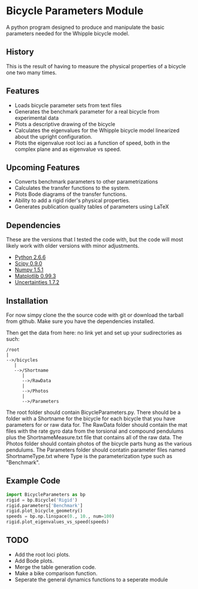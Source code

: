 Bicycle Parameters Module
=========================

A python program designed to produce and manipulate the basic parameters needed for
the Whipple bicycle model.

History
-------
This is the result of having to measure the physical properties of a bicycle
one two many times.

Features
--------
- Loads bicycle parameter sets from text files
- Generates the benchmark parameter for a real bicycle from experimental data
- Plots a descriptive drawing of the bicycle
- Calculates the eigenvalues for the Whipple bicycle model linearized about the
  upright configuration.
- Plots the eigenvalue root loci as a function of speed, both in the complex
  plane and as eigenvalue vs speed.

Upcoming Features
-----------------
- Converts benchmark parameters to other parametrizations
- Calculates the transfer functions to the system.
- Plots Bode diagrams of the transfer functions.
- Ability to add a rigid rider's physical properties.
- Generates publication quality tables of parameters using LaTeX

Dependencies
------------
These are the versions that I tested the code with, but the code will most
likely work with older versions with minor adjustments.

- [Python 2.6.6](http://www.python.org/)
- [Scipy 0.9.0](http://www.scipy.org/)
- [Numpy 1.5.1](http://numpy.scipy.org/)
- [Matplotlib 0.99.3](http://matplotlib.sourceforge.net/)
- [Uncertainties 1.7.2](http://packages.python.org/uncertainties/)

Installation
------------
For now simpy clone the the source code with git or download the tarball from
github. Make sure you have the dependencies installed.

Then get the data from here: no link yet and set up your sudirectories as such:

```
/root
|
-->/bicycles
   |
   -->/Shortname
      |
      -->/RawData
      |
      -->/Photos
      |
      -->/Parameters
```

The root folder should contain BicycleParameters.py. There should be a folder
with a Shortname for the bicycle for each bicycle that you have parameters for
or raw data for. The RawData folder should contain the mat files with the rate
gyro data from the torsional and compound pendulums plus the
ShortnameMeasure.txt file that contains all of the raw data. The Photos folder
should contain photos of the bicycle parts hung as the various pendulums. The
Parameters folder should contatin parameter files named ShortnameType.txt where
Type is the parameterization type such as "Benchmark".

Example Code
------------
```python
import BicycleParameters as bp
rigid = bp.Bicycle('Rigid')
rigid.parameters['Benchmark']
rigid.plot_bicycle_geometry()
speeds = bp.np.linspace(0., 10., num=100)
rigid.plot_eigenvalues_vs_speed(speeds)
```

TODO
----

- Add the root loci plots.
- Add Bode plots.
- Merge the table generation code.
- Make a bike comparison function.
- Seperate the general dynamics functions to a seperate module
